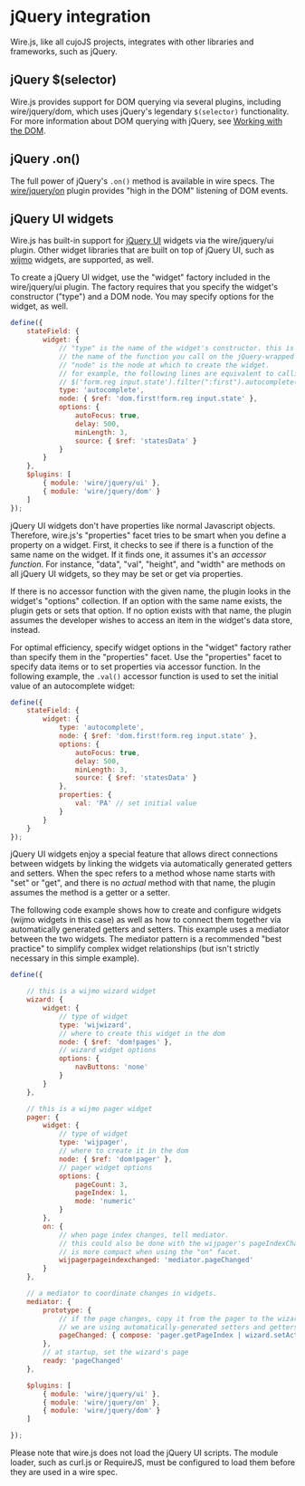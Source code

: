 # jQuery integration

Wire.js, like all cujoJS projects, integrates with other libraries and
frameworks, such as jQuery.

## jQuery $(selector)

Wire.js provides support for DOM querying via several plugins, including
wire/jquery/dom, which uses jQuery's legendary `$(selector)` functionality.
For more information about DOM querying with jQuery, see
[Working with the DOM](dom.md).

## jQuery .on()

The full power of jQuery's `.on()` method is available in wire specs.
The [wire/jquery/on](connections.md#dom-events) plugin provides "high in the
DOM" listening of DOM events.

## jQuery UI widgets

Wire.js has built-in support for [jQuery UI](http://api.jqueryui.com/) widgets
via the wire/jquery/ui plugin.  Other widget libraries that are built on top of
jQuery UI, such as [wijmo](http://wijmo.com/) widgets, are supported, as well.

To create a jQuery UI widget, use the "widget" factory included in the
wire/jquery/ui plugin.  The factory requires that you specify the widget's
constructor ("type") and a DOM node.  You may specify options for the widget,
as well.

```js
define({
	stateField: {
		widget: {
			// "type" is the name of the widget's constructor. this is also
			// the name of the function you call on the jQuery-wrapped node.
			// "node" is the node at which to create the widget.
			// for example, the following lines are equivalent to calling
			// $('form.reg input.state').filter(":first").autocomplete(/*...*/);
			type: 'autocomplete',
			node: { $ref: 'dom.first!form.reg input.state' },
			options: {
				autoFocus: true,
				delay: 500,
				minLength: 3,
				source: { $ref: 'statesData' }
			}
		}
	},
	$plugins: [
		{ module: 'wire/jquery/ui' },
		{ module: 'wire/jquery/dom' }
	]
});
```

jQuery UI widgets don't have properties like normal Javascript objects.
Therefore, wire.js's "properties" facet tries to be smart when you define a
property on a widget.  First, it checks to see if there is a function of the
same name on the widget.  If it finds one, it assumes it's an *accessor
function*.  For instance, "data", "val", "height", and "width" are methods on
all jQuery UI widgets, so they may be set or get via properties.

If there is no accessor function with the given name, the plugin looks in the
widget's "options" collection.  If an option with the same name exists, the
plugin gets or sets that option.  If no option exists with that name, the
plugin assumes the developer wishes to access an item in the widget's data
store, instead.

For optimal efficiency, specify widget options in the
"widget" factory rather than specify them in the "properties" facet.  Use the
"properties" facet to specify data items or to set properties via accessor
function. In the following example, the `.val()` accessor function is used
to set the initial value of an autocomplete widget:

```js
define({
	stateField: {
		widget: {
			type: 'autocomplete',
			node: { $ref: 'dom.first!form.reg input.state' },
			options: {
				autoFocus: true,
				delay: 500,
				minLength: 3,
				source: { $ref: 'statesData' }
			},
			properties: {
				val: 'PA' // set initial value
			}
		}
	}
});
```

jQuery UI widgets enjoy a special feature that allows direct connections
between widgets by linking the widgets via automatically generated getters
and setters.  When the spec refers to a method whose name starts with "set"
or "get", and there is no *actual* method with that name, the plugin assumes
the method is a getter or a setter.

The following code example shows how to create and configure widgets
(wijmo widgets in this case) as well as how to connect them together via
automatically generated getters and setters.  This example uses a mediator
between the two widgets.  The mediator pattern is a recommended "best practice"
to simplify complex widget relationships (but isn't strictly necessary in this
simple example).

```js
define({

	// this is a wijmo wizard widget
	wizard: {
		widget: {
			// type of widget
			type: 'wijwizard',
			// where to create this widget in the dom
			node: { $ref: 'dom!pages' },
			// wizard widget options
			options: {
				navButtons: 'none'
			}
		}
	},

	// this is a wijmo pager widget
	pager: {
		widget: {
			// type of widget
			type: 'wijpager',
			// where to create it in the dom
			node: { $ref: 'dom!pager' },
			// pager widget options
			options: {
				pageCount: 3,
				pageIndex: 1,
				mode: 'numeric'
			}
		},
		on: {
			// when page index changes, tell mediator.
			// this could also be done with the wijpager's pageIndexChanged option, but
			// is more compact when using the "on" facet.
			wijpagerpageindexchanged: 'mediator.pageChanged'
		}
	},

	// a mediator to coordinate changes in widgets.
	mediator: {
		prototype: {
			// if the page changes, copy it from the pager to the wizard.
			// we are using automatically-generated setters and getters here.
			pageChanged: { compose: 'pager.getPageIndex | wizard.setActiveIndex' }
		},
		// at startup, set the wizard's page
		ready: 'pageChanged'
	},

	$plugins: [
		{ module: 'wire/jquery/ui' },
		{ module: 'wire/jquery/on' },
		{ module: 'wire/jquery/dom' }
	]

});
```

Please note that wire.js does not load the jQuery UI scripts.  The module
loader, such as curl.js or RequireJS, must be configured to load them before
they are used in a wire spec.

